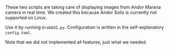 These two scripts are taking care of displaying images from Andor Marana camera in real time. We created this because Andor Solis is currently not supported on Linux.


Use it by running `GrabGUI.py`. Configuration is written in the self-explanatory `config.toml`.


Note that we did not implemented all features, just what we needed.
